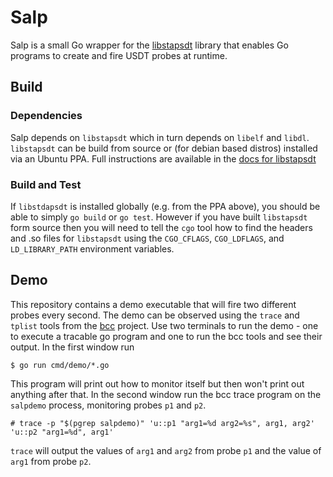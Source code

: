 # Salp

Salp is a small Go wrapper for the [libstapsdt](https://github.com/sthima/libstapsdt) library that enables Go programs to create and fire USDT probes at runtime.

## Build

### Dependencies
Salp depends on `libstapsdt` which in turn depends on `libelf` and `libdl`.
`libstapsdt` can be build from source or (for debian based distros) installed
via an Ubuntu PPA. Full instructions are available in the [docs for libstapsdt](http://libstapsdt.readthedocs.io/en/latest/getting-started/getting-started.html)

### Build and Test
If `libstdapsdt` is installed globally (e.g. from the PPA above), you should be
able to simply `go build` or `go test`. However if you have built `libstapsdt`
form source then you will need to tell the `cgo` tool how to find the headers
and .so files for `libstapsdt` using the `CGO_CFLAGS`, `CGO_LDFLAGS`, and
`LD_LIBRARY_PATH` environment variables.

## Demo
This repository contains a demo executable that will fire two different probes
every second. The demo can be observed using the `trace` and `tplist` tools from
the [bcc](https://github.com/iovisor/bcc) project. Use two terminals to run the
demo - one to execute a tracable go program and one to run the bcc tools and see
their output. In the first window run

```
$ go run cmd/demo/*.go
```

This program will print out how to monitor itself but then won't print out
anything after that. In the second window run the bcc trace program on the
`salpdemo` process, monitoring probes `p1` and `p2`.

```
# trace -p "$(pgrep salpdemo)" 'u::p1 "arg1=%d arg2=%s", arg1, arg2' 'u::p2 "arg1=%d", arg1'
```

`trace` will output the values of `arg1` and `arg2` from probe `p1` and the
value of `arg1` from probe `p2`.
